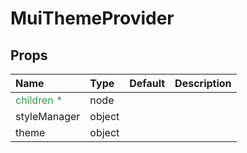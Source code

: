 MuiThemeProvider
================



Props
-----


| Name | Type | Default | Description |
|:-----|:-----|:-----|:-----|
| <span style="color: #31a148">children *</span> | node |  |   |
| styleManager | object |  |   |
| theme | object |  |   |
